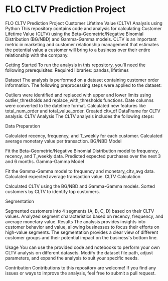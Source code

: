 # FLO CLTV Prediction Project
 FLO CLTV Prediction Project
Customer Lifetime Value (CLTV) Analysis using Python
This repository contains code and analysis for calculating Customer Lifetime Value (CLTV) using the Beta-Geometric/Negative Binomial Distribution (BG/NBD) and Gamma-Gamma models. CLTV is an important metric in marketing and customer relationship management that estimates the potential value a customer will bring to a business over their entire relationship with the company.

Getting Started
To run the analysis in this repository, you'll need the following prerequisites:
Required libraries: pandas, lifetimes

Dataset
The analysis is performed on a dataset containing customer order information. The following preprocessing steps were applied to the dataset:

Outliers were identified and replaced with upper and lower limits using outlier_thresholds and replace_with_thresholds functions.
Date columns were converted to the datetime format.
Calculated new features like total_num_order and total_value_order.
Created cltv_df DataFrame for CLTV analysis.
CLTV Analysis
The CLTV analysis includes the following steps:

Data Preparation

Calculated recency, frequency, and T_weekly for each customer.
Calculated average monetary value per transaction.
BG/NBD Model

Fit the Beta-Geometric/Negative Binomial Distribution model to frequency, recency, and T_weekly data.
Predicted expected purchases over the next 3 and 6 months.
Gamma-Gamma Model

Fit the Gamma-Gamma model to frequency and monetary_cltv_avg data.
Calculated expected average transaction value.
CLTV Calculation

Calculated CLTV using the BG/NBD and Gamma-Gamma models.
Sorted customers by CLTV to identify top customers.

Segmentation

Segmented customers into 4 segments (A, B, C, D) based on their CLTV values.
Analyzed segment characteristics based on recency, frequency, and average monetary value.
Results
The analysis provides insights into customer behavior and value, allowing businesses to focus their efforts on high-value segments. The segmentation provides a clear view of different customer groups and their potential impact on the business's bottom line.

Usage
You can use the provided code and notebooks to perform your own CLTV analysis on different datasets. Modify the dataset file path, adjust parameters, and expand the analysis to suit your specific needs.

Contribution
Contributions to this repository are welcome! If you find any issues or ways to improve the analysis, feel free to submit a pull request.
